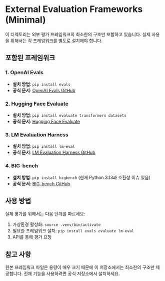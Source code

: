 # External Evaluation Frameworks (Minimal)

이 디렉토리는 외부 평가 프레임워크의 최소한의 구조만 포함하고 있습니다. 실제 사용을 위해서는 각 프레임워크를 별도로 설치해야 합니다.

## 포함된 프레임워크

### 1. OpenAI Evals
- **설치 방법**: `pip install evals`
- **공식 문서**: [OpenAI Evals GitHub](https://github.com/openai/evals)

### 2. Hugging Face Evaluate
- **설치 방법**: `pip install evaluate transformers datasets`
- **공식 문서**: [Hugging Face Evaluate](https://huggingface.co/docs/evaluate/index)

### 3. LM Evaluation Harness
- **설치 방법**: `pip install lm-eval`
- **공식 문서**: [LM Evaluation Harness GitHub](https://github.com/EleutherAI/lm-evaluation-harness)

### 4. BIG-bench
- **설치 방법**: `pip install bigbench` (현재 Python 3.13과 호환성 이슈 있음)
- **공식 문서**: [BIG-bench GitHub](https://github.com/google/BIG-bench)

## 사용 방법

실제 평가를 위해서는 다음 단계를 따르세요:

1. 가상환경 활성화: `source .venv/bin/activate`
2. 필요한 프레임워크 설치: `pip install evals evaluate lm-eval`
3. API를 통해 평가 요청

## 참고 사항

원본 프레임워크 파일은 용량이 매우 크기 때문에 이 저장소에서는 최소한의 구조만 제공합니다. 전체 기능을 사용하려면 공식 저장소에서 설치하세요.
